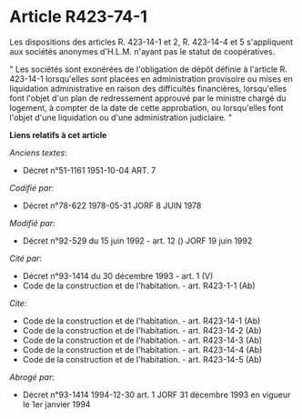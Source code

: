 # Article R423-74-1

Les dispositions des articles R. 423-14-1 et 2, R. 423-14-4 et 5 s'appliquent aux sociétés anonymes d'H.L.M. n'ayant pas le
statut de coopératives.

" Les sociétés sont exonérées de l'obligation de dépôt définie à l'article R. 423-14-1 lorsqu'elles sont placées en
administration provisoire ou mises en liquidation administrative en raison des difficultés financières, lorsqu'elles font
l'objet d'un plan de redressement approuvé par le ministre chargé du logement, à compter de la date de cette approbation, ou
lorsqu'elles font l'objet d'une liquidation ou d'une administration judiciaire. "

**Liens relatifs à cet article**

_Anciens textes_:

  - Décret n°51-1161 1951-10-04 ART. 7

_Codifié par_:

  - Décret n°78-622 1978-05-31 JORF 8 JUIN 1978

_Modifié par_:

  - Décret n°92-529 du 15 juin 1992 - art. 12 () JORF 19 juin 1992

_Cité par_:

  - Décret n°93-1414 du 30 décembre 1993 - art. 1 (V)
  - Code de la construction et de l'habitation. - art. R423-1-1 (Ab)

_Cite_:

  - Code de la construction et de l'habitation. - art. R423-14-1 (Ab)
  - Code de la construction et de l'habitation. - art. R423-14-2 (Ab)
  - Code de la construction et de l'habitation. - art. R423-14-3 (Ab)
  - Code de la construction et de l'habitation. - art. R423-14-4 (Ab)
  - Code de la construction et de l'habitation. - art. R423-14-5 (Ab)

_Abrogé par_:

  - Décret n°93-1414 1994-12-30 art. 1 JORF 31 décembre 1993 en vigueur le 1er janvier 1994
